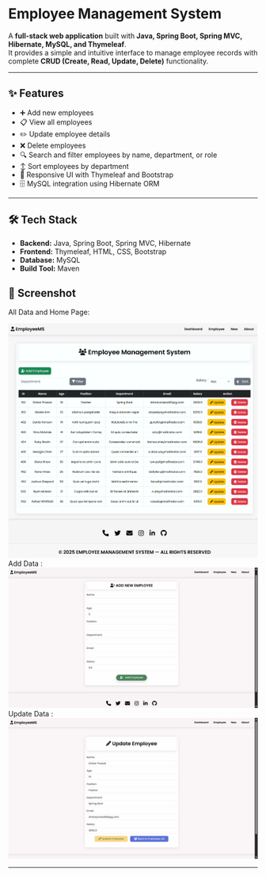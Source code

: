 # Employee Management System
A **full-stack web application** built with **Java, Spring Boot, Spring MVC, Hibernate, MySQL, and Thymeleaf**.  
It provides a simple and intuitive interface to manage employee records with complete **CRUD (Create, Read, Update, Delete)** functionality.

---


## ✨ Features
- ➕ Add new employees  
- 📋 View all employees  
- ✏️ Update employee details  
- ❌ Delete employees  
- 🔍 Search and filter employees by name, department, or role  
- ↕️ Sort employees by department  
- 🎨 Responsive UI with Thymeleaf and Bootstrap  
- 🗄️ MySQL integration using Hibernate ORM  
---

## 🛠️ Tech Stack
- **Backend:** Java, Spring Boot, Spring MVC, Hibernate  
- **Frontend:** Thymeleaf, HTML, CSS, Bootstrap  
- **Database:** MySQL  
- **Build Tool:** Maven  

## 📸 Screenshot
All Data and Home Page:

![Employee Home Output](src/main/resources/templates/static/images/emph.png)
Add Data :
![Employee Home Output](src/main/resources/templates/static/images/addemp.png)
Update Data :
![Employee Home Output](src/main/resources/templates/static/images/upemp.png)

---


